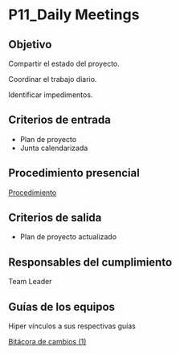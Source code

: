 # P11_Daily Meetings

## **Objetivo**

Compartir el estado del proyecto.

Coordinar el trabajo diario.

Identificar impedimentos.

## **Criterios de entrada**

- Plan de proyecto
- Junta calendarizada

## **Procedimiento presencial**

[Procedimiento](P11_Daily%20Meetings%2094653bc268bc4025b1e9aaff84b6175d/Procedimiento%20042af38b7eb34245bc27254c99e5aba2.csv)

## **Criterios de salida**

- Plan de proyecto actualizado

## **Responsables del cumplimiento**

Team Leader

## Guías de los equipos

Hiper vínculos a sus respectivas guías 

[Bitácora de cambios (1)](P11_Daily%20Meetings%2094653bc268bc4025b1e9aaff84b6175d/Bita%CC%81cora%20de%20cambios%20(1)%2076e021b23406471390efa5f12fd3c65a.csv)